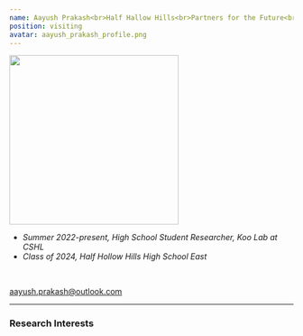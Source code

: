 ```yaml
---
name: Aayush Prakash<br>Half Hallow Hills<br>Partners for the Future<br>Since 2022<br><br>
position: visiting
avatar: aayush_prakash_profile.png
---
```


<img width="300" src="{{site.baseurl}}/images/people/{{page.avatar}}" data-action="zoom">
<br>

- _Summer 2022-present, High School Student Researcher, Koo Lab at CSHL_ <br>
- _Class of 2024, Half Hollow Hills High School East_ <br>

<br>

<a href="mailto:aayush.prakash@outlook.com"><i class="fa fa-envelope-o"></i> aayush.prakash@outlook.com</a><br>

<hr>

### Research Interests

<br>
<br>
<br>

&nbsp;
&nbsp;
&nbsp;
&nbsp;
&nbsp;
&nbsp;
&nbsp;
&nbsp;
&nbsp;
&nbsp;
&nbsp;
&nbsp;
&nbsp;
&nbsp;
&nbsp;
&nbsp;
&nbsp;
&nbsp;
&nbsp;
&nbsp;
&nbsp;
&nbsp;
&nbsp;
&nbsp;

